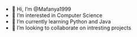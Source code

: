 - 👋 Hi, I’m @Mafanya1999
- 👀 I’m interested in Computer Science
- 🌱 I’m currently learning Python and Java
- 💞️ I’m looking to collaborate on intresting projects

<!---
Mafanya1999/Mafanya1999 is a ✨ special ✨ repository because its `README.md` (this file) appears on your GitHub profile.
You can click the Preview link to take a look at your changes.
--->
